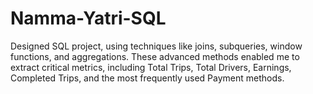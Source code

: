 # Namma-Yatri-SQL
Designed SQL project, using techniques like joins, subqueries, window functions, and aggregations. These advanced methods enabled me to extract critical metrics, including Total Trips, Total Drivers, Earnings, Completed Trips, and the most frequently used Payment methods.
